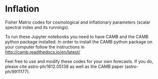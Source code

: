 # Inflation

Fisher Matrix codes for cosmological and inflationary parameters (scalar spectral index and its runnings).

To run these Jupyter notebooks you need to have CAMB and the CAMB python package installed. In order to install the CAMB python package on your computer follow the instructions in http://camb.readthedocs.io/en/latest/

Feel free to use and modify these codes for your own forecasts. If you do, please cite astro-ph/1612.05138 as well as the CAMB paper (astro-ph/9911177).

